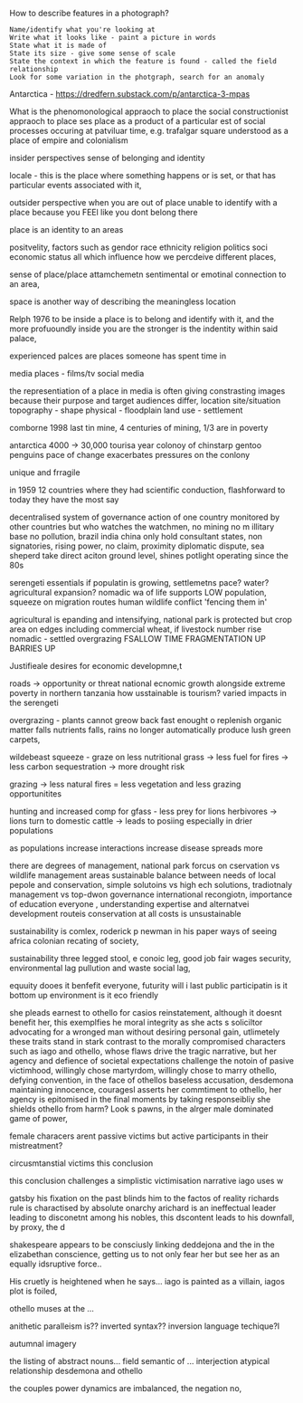How to describe features in a photograph?

	Name/identify what you're looking at
	Write what it looks like - paint a picture in words
	State what it is made of
	State its size - give some sense of scale
	State the context in which the feature is found - called the field relationship
	Look for some variation in the photgraph, search for an anomaly

Antarctica - https://dredfern.substack.com/p/antarctica-3-mpas

What is the phenomonological appraoch to place
the social constructionist appraoch to place ses place as a product of a particular est of social processes occuring at patviluar time, e.g. trafalgar square understood as a place of empire and colonialism

insider perspectives sense of belonging and identity

locale - this is the place where something happens or is set, or that has particular events associated with it,

outsider perspective when you are out of place unable to identify with a place because you FEEl like you dont belong there

place is an identity to an areas

positvelity, factors such as gendor race ethnicity religion politics soci economic status all which influence how we percdeive different places,

sense of place/place attamchemetn sentimental or emotinal connection to an area,

space is another way of describing the meaningless location

Relph 1976 to be inside a place is to belong and identify with it, and the more profuoundly inside you are the stronger is the indentity within said palace,

experienced palces are places someone has spent time in

media places - films/tv social media

the representiation of  a place in media is often giving constrasting images because their purpose and target audiences differ, 
location site/situation
topography - shape
physical - floodplain
land use - settlement

comborne 1998 last tin mine, 4 centuries of mining, 1/3 are in poverty

antarctica 4000 -> 30,000 tourisa  year colonoy of chinstarp gentoo penguins pace of change exacerbates pressures on the conlony

unique and frragile

in 1959 12 countries where they had scientific conduction, flashforward to today they have the most say

decentralised system of governance
action of one country monitored by other countries but who watches the watchmen, no mining no m illitary base no pollution, brazil india china only hold consultant states, non signatories, rising power, no claim, proximity diplomatic dispute, sea sheperd take direct aciton ground level, shines potlight operating since the 80s

serengeti essentials if populatin is growing, settlemetns pace? water? agricultural expansion? nomadic wa of life supports LOW population, squeeze on migration routes human wildlife conflict 'fencing them in'

agricultural is epanding and intensifying, national park is protected but crop area on edges including commercial wheat, if livestock number rise nomadic - settled overgrazing FSALLOW TIME FRAGMENTATION UP BARRIES UP 

Justifieale desires for economic developmne,t

roads -> opportunity or threat national ecnomic growth alongside extreme poverty in northern tanzania how usstainable is tourism? varied impacts in the serengeti

overgrazing - plants cannot greow back fast enought o replenish organic matter falls nutrients falls, rains no longer automatically produce lush green carpets, 

wildebeast squeeze - graze on less nutritional grass -> less fuel for fires -> less carbon sequestration -> more drought risk

grazing -> less natural fires = less vegetation and less grazing opportunitites

hunting and increased comp for gfass - less prey for lions herbivores -> lions turn to domestic cattle -> leads to posiing especially in drier populations

as populations increase interactions increase disease spreads more

there are degrees of management, national park forcus on cservation vs wildlife management areas sustainable balance between needs of local pepole and conservation, simple solutoins vs high ech solutions, tradiotnaly management vs top-dwon governance international recongiotn, importance of education everyone , understanding expertise and alternatvei development routeis conservation at all costs is unsustainable

sustainability is comlex, roderick p newman in his paper ways of seeing africa colonian recating of society,

sustainability three legged stool,
e conoic leg, good job fair wages security, environmental lag pullution and waste social lag, 

equuity dooes it benfefit everyone, futurity will i last public participatin is it bottom up environment is it eco friendly

she pleads earnest to othello for casios reinstatement, although it doesnt benefit her, this exemplfies he moral integrity as she acts s soliciltor advocating for a wronged man without desiring personal gain,
utlimetely these traits stand in stark contrast to the morally compromised characters such as iago and othello, whose flaws drive the tragic narrative, but her agency and defience of societal expectations challenge the notoin of pasive victimhood, willingly chose martyrdom, willingly chose to marry othello, defying convention, in the face of othellos baseless accusation, desdemona maintaining innocence, couragesl asserts her commtiment to othello, her agency is epitomised in the final moments by taking responseibliy she shields othello from harm?
Look s pawns, in the alrger male dominated game of power,

female characers arent passive victims but active participants in their mistreatment?

circusmtanstial victims 
this conclusion

this conclusion challenges a simplistic victimisation narrative
iago uses w

gatsby his fixation on the past blinds him to the factos of reality richards rule is charactised by absolute onarchy arichard is an ineffectual leader leading to disconetnt among his nobles, this dscontent leads to his downfall, by proxy, the d


shakespeare appears to be consciusly linking deddejona and the in the elizabethan conscience, getting us to not only fear her but see her as an equally idsruptive force..

His cruetly is heightened when he says...
iago is painted as a villain, iagos plot is foiled, 

othello muses at the ...

anithetic paralleism is?? inverted syntax?? inversion language techique?l

autumnal imagery

the listing of abstract nouns... field semantic of ... 
interjection
atypical relationship desdemona and othello

the couples power dynamics are imbalanced,
the negation no,

